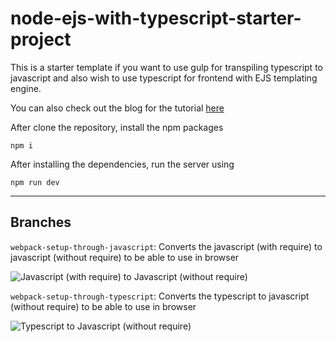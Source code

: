 # node-ejs-with-typescript-starter-project

This is a starter template if you want to use gulp for transpiling typescript to javascript and also wish to use typescript for frontend with EJS templating engine.

You can also check out the blog for the tutorial [here](https://rohitlakhotia.com/blog/nodejs-ejs-typescript-using-gulp-webpack/)

After clone the repository, install the npm packages

``` 
npm i 
```

After installing the dependencies, run the server using

``` 
npm run dev 
```

---
## Branches
`webpack-setup-through-javascript`: Converts the javascript (with require) to javascript (without require) to be able to use in browser

![Javascript (with require) to Javascript (without require)](https://rohitlakhotia.com/content/images/2021/07/bundling_javascript_with_require_statement_to_javascript_without_require_statement.png)



`webpack-setup-through-typescript`: Converts the typescript to javascript (without require) to be able to use in browser

![Typescript to Javascript (without require)](https://rohitlakhotia.com/content/images/2021/07/bundling_typescript_to_javascript_without_require_statement.png)

